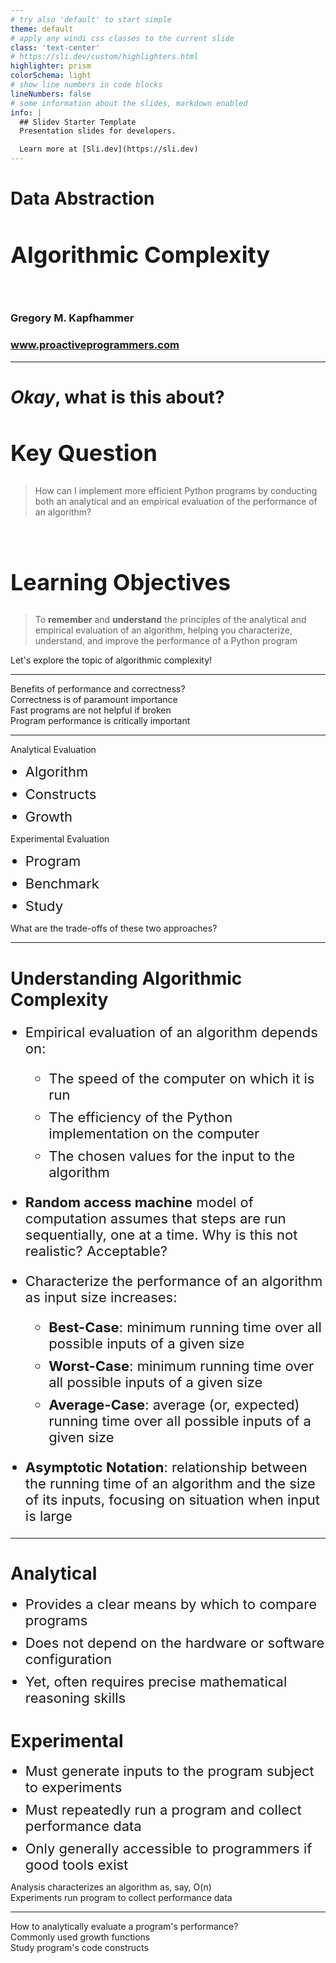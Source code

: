 ```yaml
---
# try also 'default' to start simple
theme: default
# apply any windi css classes to the current slide
class: 'text-center'
# https://sli.dev/custom/highlighters.html
highlighter: prism
colorSchema: light
# show line numbers in code blocks
lineNumbers: false
# some information about the slides, markdown enabled
info: |
  ## Slidev Starter Template
  Presentation slides for developers.

  Learn more at [Sli.dev](https://sli.dev)
---
```


[//]: # (Slide Start {{{)

# Data Abstraction

## Algorithmic Complexity

<div class="container my-5">
  &nbsp;
</div>

### Gregory M. Kapfhammer

### www.proactiveprogrammers.com

[//]: # (Slide End }}})

---

[//]: # (Slide Start {{{)

# <em>Okay</em>, what is this about?

<style>
  h2 {
    font-size: 36px;
    @apply text-orange-600 mb-4;
  }
</style>

<div v-click>

## Key Question

> How can I implement more efficient Python programs by conducting both an
> analytical and an empirical evaluation of the performance of an algorithm?

</div>

<br>

<div v-click>

## Learning Objectives

> To **remember** and **understand** the principles of the analytical and
> empirical evaluation of an algorithm, helping you characterize, understand,
> and improve the performance of a Python program

</div>

<div v-click>

<div class="flex row">

<uim-rocket class="text-5xl ml-8 mt-5 text-blue-600" />

<div class="text-3xl font-bold mt-8 ml-4">
Let's explore the topic of algorithmic complexity!
</div>

</div>

</div>


[//]: # (Slide End }}})

---

[//]: # (Slide Start {{{)

<div class="flex row">

<div class="text-7xl text-orange-600 font-bold mt-5 ml-4 mb-4">
Benefits of performance and correctness?
</div>

</div>

<div v-click>

<div class="flex row">

<mdi-alert-circle class="text-6xl ml-8 mt-6 text-blue-600" />

<div class="text-3xl font-bold mt-10 ml-4">
Correctness is of paramount importance
</div>

</div>

</div>

<div v-click>

<div class="flex row">

<mdi-alert-circle class="text-6xl ml-8 mt-6 text-blue-600" />

<div class="text-3xl font-bold mt-10 ml-4">
Fast programs are not helpful if broken
</div>

</div>

</div>

<div v-click>

<div class="flex row">

<mdi-alert-circle class="text-6xl ml-8 mt-6 text-blue-600" />

<div class="text-3xl font-bold mt-10 ml-4">
Program performance is critically important
</div>

</div>

</div>

[//]: # (Slide End }}})

---

[//]: # (Slide Start {{{)

<style>
  li {
  font-size: 34px;
  margin-bottom: 1px;
  }
</style>

<div class="flex row">

<uim-vector-square class="text-8xl ml-4 mt-12 text-orange-600" />

<div class="text-7xl text-true-gray-600 font-bold mt-8 ml-4">
Analytical Evaluation
</div>

<div class="text-6xl text-true-gray-600 font-bold mt-16 mr-15">
<ul>
<li> Algorithm </li>
<li> Constructs </li>
<li> Growth </li>
</ul>
</div>

</div>

<v-clicks>

<div class="flex row">

<uim-microscope class="text-9xl ml-4 mt-6 text-orange-600" />

<div class="text-7xl text-true-gray-600 font-bold mt-8 ml-1">
Experimental Evaluation
</div>

<div class="text-8xl text-true-gray-600 font-bold mt-16 mr-14">
<ul>
<li> Program </li>
<li> Benchmark </li>
<li> Study </li>
</ul>
</div>

</div>

</v-clicks>

<div v-click>

<div class="flex row mt-5">

<mdi-help-box class="text-6xl ml-4 mt-4 text-blue-600" />

<div class="text-3xl font-bold mt-8 ml-4">
What are the trade-offs of these two approaches?
</div>

</div>

</div>

[//]: # (Slide End }}})

---

[//]: # (Slide Start {{{)

# Understanding Algorithmic Complexity

<v-clicks>

- Empirical evaluation of an algorithm depends on:

    - The speed of the computer on which it is run
    - The efficiency of the Python implementation on the computer
    - The chosen values for the input to the algorithm

- **Random access machine** model of computation assumes that steps are run
sequentially, one at a time. Why is this not realistic? Acceptable?

- Characterize the performance of an algorithm as input size increases:

    - **Best-Case**: minimum running time over all possible inputs
      of a given size
    - **Worst-Case**: minimum running time over all possible inputs
      of a given size
    - **Average-Case**: average (or, expected) running time over
      all possible inputs of a given size

- **Asymptotic Notation**: relationship between the
   running time of an algorithm and the size of its inputs, focusing on
   situation when input is large

</v-clicks>

[//]: # (Slide End }}})

---

[//]: # (Slide Start {{{)

<div class="ml-8 grid grid-cols-2 gap-19 mt-3">
<div>

# Analytical

<style>
  li {
  font-size: 22px;
  margin-bottom: 10px;
  }
</style>

- Provides a clear means by which to compare programs
- Does not depend on the hardware or software configuration
- Yet, often requires precise mathematical reasoning skills

</div>

<div v-click>

<div>

# Experimental

- Must generate inputs to the program subject to experiments
- Must repeatedly run a program and collect performance data
- Only generally accessible to programmers if good tools exist

</div>

</div>

</div>

<div v-click>

<div class="flex row">

<uim-scenery class="text-6xl ml-2 mt-5 text-blue-600" />

<div class="text-3xl font-bold mt-9 ml-4">
Analysis characterizes an algorithm as, say, O(n)
</div>

</div>

</div>

<div v-click>

<div class="flex row">

<uim-grid class="text-6xl ml-2 mt-5 text-blue-600" />

<div class="text-3xl font-bold mt-9 ml-4">
Experiments run program to collect performance data
</div>

</div>

</div>

[//]: # (Slide End }}})

---

[//]: # (Slide Start {{{)

<div class="flex row">

<div class="text-7xl text-orange-600 font-bold mt-5 ml-4 mb-4">
How to analytically evaluate a program's performance?
</div>

</div>

<div v-click>

<div class="flex row -ml-4">

<uim-repeat class="text-6xl ml-4 mt-6 text-blue-600" />

<div class="text-5xl font-bold mt-8 ml-4">
Commonly used growth functions
</div>

</div>

</div>

<div v-click>

<div class="flex row -ml-4">

<uim-layer-group class="text-6xl ml-4 mt-6 text-blue-600" />

<div class="text-5xl font-bold mt-8 ml-4">
Study program's code constructs
</div>

</div>

</div>

[//]: # (Slide End }}})
